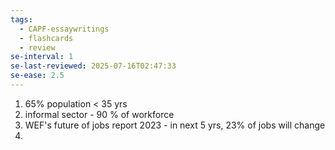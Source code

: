 ```yaml
---
tags:
  - CAPF-essaywritings
  - flashcards
  - review
se-interval: 1
se-last-reviewed: 2025-07-16T02:47:33
se-ease: 2.5
---
```

1. 65% population < 35 yrs
2. informal sector - 90 % of workforce
3. WEF's future of jobs report 2023 - in next 5 yrs, 23% of jobs will change
4. 